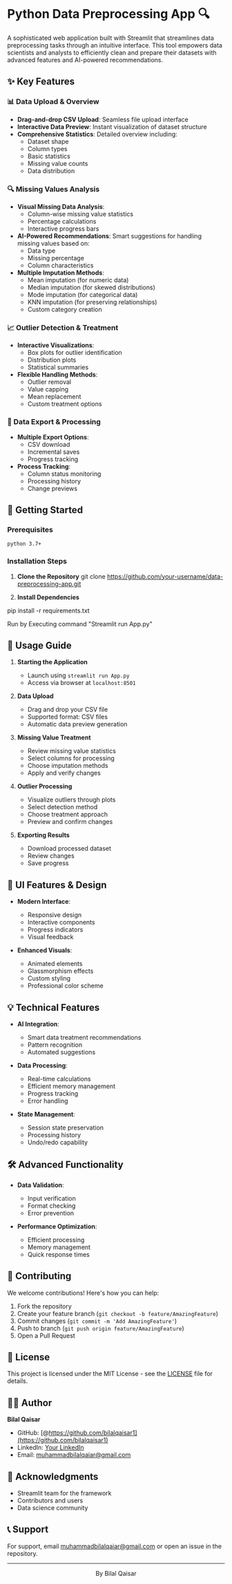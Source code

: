 # Python Data Preprocessing App 🔍

A sophisticated web application built with Streamlit that streamlines data preprocessing tasks through an intuitive interface. This tool empowers data scientists and analysts to efficiently clean and prepare their datasets with advanced features and AI-powered recommendations.

## ✨ Key Features

### 📊 Data Upload & Overview
- **Drag-and-drop CSV Upload**: Seamless file upload interface
- **Interactive Data Preview**: Instant visualization of dataset structure
- **Comprehensive Statistics**: Detailed overview including:
  - Dataset shape
  - Column types
  - Basic statistics
  - Missing value counts
  - Data distribution

### 🔍 Missing Values Analysis
- **Visual Missing Data Analysis**: 
  - Column-wise missing value statistics
  - Percentage calculations
  - Interactive progress bars
- **AI-Powered Recommendations**: Smart suggestions for handling missing values based on:
  - Data type
  - Missing percentage
  - Column characteristics
- **Multiple Imputation Methods**:
  - Mean imputation (for numeric data)
  - Median imputation (for skewed distributions)
  - Mode imputation (for categorical data)
  - KNN imputation (for preserving relationships)
  - Custom category creation

### 📈 Outlier Detection & Treatment
- **Interactive Visualizations**:
  - Box plots for outlier identification
  - Distribution plots
  - Statistical summaries
- **Flexible Handling Methods**:
  - Outlier removal
  - Value capping
  - Mean replacement
  - Custom treatment options

### 💾 Data Export & Processing
- **Multiple Export Options**:
  - CSV download
  - Incremental saves
  - Progress tracking
- **Process Tracking**:
  - Column status monitoring
  - Processing history
  - Change previews

## 🚀 Getting Started

### Prerequisites
    python 3.7+


### Installation Steps

1. **Clone the Repository**
   git clone https://github.com/your-username/data-preprocessing-app.git


2. **Install Dependencies**
   
pip install -r requirements.txt

Run by Executing command "Streamlit run App.py"


## 🎯 Usage Guide

1. **Starting the Application**
   - Launch using `streamlit run App.py`
   - Access via browser at `localhost:8501`

2. **Data Upload**
   - Drag and drop your CSV file
   - Supported format: CSV files
   - Automatic data preview generation

3. **Missing Value Treatment**
   - Review missing value statistics
   - Select columns for processing
   - Choose imputation methods
   - Apply and verify changes

4. **Outlier Processing**
   - Visualize outliers through plots
   - Select detection method
   - Choose treatment approach
   - Preview and confirm changes

5. **Exporting Results**
   - Download processed dataset
   - Review changes
   - Save progress

## 🎨 UI Features & Design

- **Modern Interface**:
  - Responsive design
  - Interactive components
  - Progress indicators
  - Visual feedback
  
- **Enhanced Visuals**:
  - Animated elements
  - Glassmorphism effects
  - Custom styling
  - Professional color scheme

## 💡 Technical Features

- **AI Integration**:
  - Smart data treatment recommendations
  - Pattern recognition
  - Automated suggestions

- **Data Processing**:
  - Real-time calculations
  - Efficient memory management
  - Progress tracking
  - Error handling

- **State Management**:
  - Session state preservation
  - Processing history
  - Undo/redo capability

## 🛠️ Advanced Functionality

- **Data Validation**:
  - Input verification
  - Format checking
  - Error prevention

- **Performance Optimization**:
  - Efficient processing
  - Memory management
  - Quick response times

## 🤝 Contributing

We welcome contributions! Here's how you can help:

1. Fork the repository
2. Create your feature branch (`git checkout -b feature/AmazingFeature`)
3. Commit changes (`git commit -m 'Add AmazingFeature'`)
4. Push to branch (`git push origin feature/AmazingFeature`)
5. Open a Pull Request

## 📝 License

This project is licensed under the MIT License - see the [LICENSE](LICENSE) file for details.

## 👨‍💻 Author

**Bilal Qaisar**
- GitHub: [@https://github.com/bilalqaisar1](https://github.com/bilalqaisar1)
- LinkedIn: [Your LinkedIn](https://www.linkedin.com/in/muhammad-bilal-qaisar-439b13262/)
- Email: muhammadbilalqaiar@gmail.com

## 🌟 Acknowledgments

- Streamlit team for the framework
- Contributors and users
- Data science community

## 📞 Support

For support, email muhammadbilalqaiar@gmail.com or open an issue in the repository.

---

<p align="center">By Bilal Qaisar</p>

